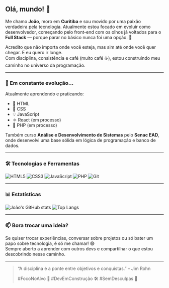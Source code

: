 ## Olá, mundo! 👋

Me chamo **João**, moro em **Curitiba** e sou movido por uma paixão verdadeira pela tecnologia. Atualmente estou focado em evoluir como desenvolvedor, começando pelo front-end com os olhos já voltados para o **Full Stack** — porque parar no básico nunca foi uma opção. 🚀

Acredito que não importa onde você esteja, mas sim até onde você quer chegar. E eu quero ir longe.  
Com disciplina, consistência e café (muito café ☕), estou construindo meu caminho no universo da programação.

---

### 🚀 Em constante evolução...

Atualmente aprendendo e praticando:

- 🧱 HTML  
- 🎨 CSS  
- 💡 JavaScript  
- ⚛️ React (em processo)  
- 🐘 PHP (em processo)

Também curso **Análise e Desenvolvimento de Sistemas** pelo **Senac EAD**, onde desenvolvi uma base sólida em lógica de programação e banco de dados.

---

### 🛠️ Tecnologias e Ferramentas

![HTML5](https://img.shields.io/badge/HTML5-E34F26?style=for-the-badge&logo=html5&logoColor=white)
![CSS3](https://img.shields.io/badge/CSS3-1572B6?style=for-the-badge&logo=css3&logoColor=white)
![JavaScript](https://img.shields.io/badge/JavaScript-F7DF1E?style=for-the-badge&logo=javascript&logoColor=black)
![PHP](https://img.shields.io/badge/PHP-777BB4?style=for-the-badge&logo=php&logoColor=white)
![Git](https://img.shields.io/badge/Git-F05032?style=for-the-badge&logo=git&logoColor=white)

---

### 📊 Estatísticas

![João's GitHub stats](https://github-readme-stats.vercel.app/api?username=ErianVT&show_icons=true&theme=radical)
![Top Langs](https://github-readme-stats.vercel.app/api/top-langs/?username=ErianVT&layout=compact&theme=radical)

---

### 📫 Bora trocar uma ideia?

Se quiser trocar experiências, conversar sobre projetos ou só bater um papo sobre tecnologia, é só me chamar! 😄  
Sempre aberto a aprender com outros devs e compartilhar o que estou descobrindo nesse caminho.

---

> “A disciplina é a ponte entre objetivos e conquistas.” – Jim Rohn  
>
> #FocoNoAlvo 🎯 #DevEmConstrução 🛠️ #SemDesculpas 🚫


